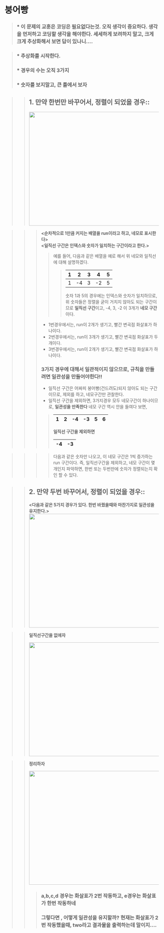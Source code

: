 # 붕어빵

> ### * 이 문제의 교훈은 코딩은 필요없다는것. 오직 생각이 중요하다. 생각을 먼저하고 코딩할 생각을 해야한다. 세세하게 보려하지 말고, 크게 크게 추상화해서 보면 답이 있나니....

> ### * 추상화를 시작한다.
> ### * 경우의 수는 오직 **3가지**
> ### * 숫자를 보지말고, 큰 틀에서 보자 

>> ## 1. 만약 한번만 바꾸어서, 정렬이 되었을 경우::
>>  <img src="https://user-images.githubusercontent.com/63406434/176353728-fca0e7cb-cbf7-4499-951d-57a80504eb79.jpeg" width="500" height="370">

>>> **<순차적으로 1만큼 커지는 배열을 run이라고 하고, 네모로 표시한다>**  
>>> **<일직선 구간은 인덱스와 숫자가 일치하는 구간이라고 한다.>**  
>>>> 예를 들어, 다음과 같은 배열을 예로 해서 위 네모와 일직선에 대해 설명하겠다.  
>>>>> |1|2|3|4|5|
>>>>> |---|---|---|---|---|
>>>>> |1|-4|3|-2|5|
>>>>> 
>>>>> 숫자 1과 5의 경우에는 인덱스와 숫자가 일치하므로, 위 숫자들은 정렬을 굳이 거치지 않아도 되는 구간이므로 **일직선 구간**이고, -4, 3, -2 이 3개가 **네모 구간**이다. 
>>> * 1번경우에서는, run이 2개가 생기고, 빨간 변곡점 화살표가 하나이다.
>>> * 2번경우에서는, run이 3개가 생기고, 빨간 변곡점 화살표가 두개이다.
>>> * 3번경우에서는, run이 2개가 생기고, 빨간 변곡점 화살표가 하나이다.
>>> ### 3가지 경우에 대해서 일관적이지 않으므로, 규칙을 만들려면 일관성을 만들어야한다!!
>>> * 일직선 구간은 어짜피 붕어빵(건드려도)되지 않아도 되는 구간이므로, 제외를 하고, 네모구간만 관찰한다.
>>> * 일직선 구간을 제외하면, 3가지경우 모두 네모구간이 하나이므로, **일관성을 만족한다**
>>> 네모 구간 역시 안을 들여다 보면, 
>>>> |1|2|-4|-3|5|6|
>>>> |---|---|---|---|---|---|
>>>> 
>>>> **일직선 구간을 제외하면**
>>>> 
>>>> |-4|-3|
>>>> |---|---|

>>>> 다음과 같은 숫자만 나오고, 이 네모 구간은 1씩 증가하는 run 구간이다. 즉, 일직선구간을 제외하고, 네모 구간이 몇개인지 파악하면, 한번 또는 두번만에 숫자가 정렬되는지 확인 할 수 있다. 

>> ## 2. 만약 두번 바꾸어서, 정렬이 되었을 경우::
>> **<다음과 같은 5가지 경우가 있다. 한번 바꿨을때와 마찬가지로 일관성을 유지한다.>**
>>  <img src="https://user-images.githubusercontent.com/63406434/176357650-0307b776-1c74-4acf-b519-49a368d25d8d.jpg"
 width="500" height="370">
 
>> **일직선구간을 없애자**
>> 
>> <img src="https://user-images.githubusercontent.com/63406434/176357873-4f977f10-625b-4380-984e-1f6f0804a7eb.jpg" width="500" height="370">

>> **정리하자**
>> 
>> <img src="https://user-images.githubusercontent.com/63406434/176358253-e020f2aa-190c-46b7-9a75-0da2db6b35fd.jpg" width="500" height="370">
>> 
>>> ### a,b,c,d 경우는 화살표가 2번 작동하고, e경우는 화살표가 한번 작동하네 
>>> ### 그렇다면 , 어떻게 일관성을 유지할까? 현재는 화살표가 2번 작동했을때, two라고 결과물을 출력하는데 말이지....



